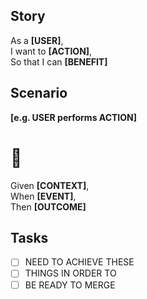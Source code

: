 ## Story
As a **[USER]**,  
I want to **[ACTION]**,  
So that I can **[BENEFIT]**

## Scenario
**[e.g. USER performs ACTION]**

# 🥒
Given **[CONTEXT]**,  
When **[EVENT]**,  
Then **[OUTCOME]**

## Tasks
- [ ] NEED TO ACHIEVE THESE
- [ ] THINGS IN ORDER TO
- [ ] BE READY TO MERGE